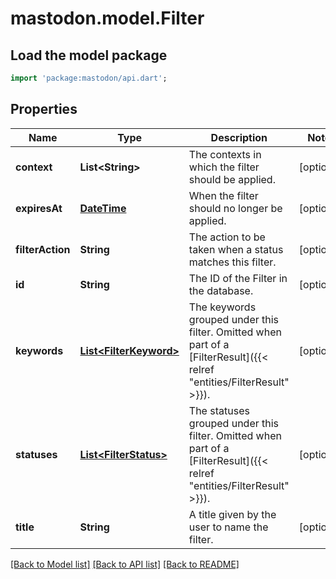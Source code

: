 # mastodon.model.Filter

## Load the model package
```dart
import 'package:mastodon/api.dart';
```

## Properties
Name | Type | Description | Notes
------------ | ------------- | ------------- | -------------
**context** | **List&lt;String&gt;** | The contexts in which the filter should be applied. | [optional] 
**expiresAt** | [**DateTime**](DateTime.md) | When the filter should no longer be applied. | [optional] 
**filterAction** | **String** | The action to be taken when a status matches this filter. | [optional] 
**id** | **String** | The ID of the Filter in the database. | [optional] 
**keywords** | [**List&lt;FilterKeyword&gt;**](FilterKeyword.md) | The keywords grouped under this filter. Omitted when part of a [FilterResult]({{< relref \"entities/FilterResult\" >}}). | [optional] 
**statuses** | [**List&lt;FilterStatus&gt;**](FilterStatus.md) | The statuses grouped under this filter. Omitted when part of a [FilterResult]({{< relref \"entities/FilterResult\" >}}). | [optional] 
**title** | **String** | A title given by the user to name the filter. | [optional] 

[[Back to Model list]](../README.md#documentation-for-models) [[Back to API list]](../README.md#documentation-for-api-endpoints) [[Back to README]](../README.md)


